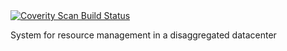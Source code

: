 <a href="https://scan.coverity.com/projects/jcarreira-ddc">
  <img alt="Coverity Scan Build Status"
       src="https://scan.coverity.com/projects/10708/badge.svg"/>
</a>

System for resource management in a disaggregated datacenter
